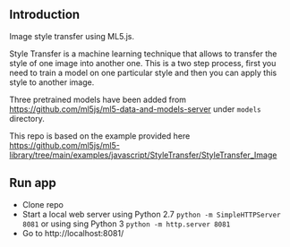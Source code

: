 ## Introduction
Image style transfer using ML5.js. 

Style Transfer is a machine learning technique that allows to transfer the style of one image into another one. This is a two step process, first you need to train a model on one particular style and then you can apply this style to another image.

Three pretrained models have been added from https://github.com/ml5js/ml5-data-and-models-server under ```models``` directory.

This repo is based on the example provided here https://github.com/ml5js/ml5-library/tree/main/examples/javascript/StyleTransfer/StyleTransfer_Image

## Run app
* Clone repo 
* Start a local web server using Python 2.7 ```python -m SimpleHTTPServer 8081``` or using sing Python 3 ```python -m http.server 8081```
* Go to http://localhost:8081/

